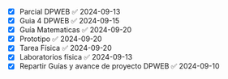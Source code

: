 
- [x] Parcial DPWEB ✅ 2024-09-13
- [x] Guia 4 DPWEB ✅ 2024-09-15
- [x] Guía Matematicas ✅ 2024-09-20
- [x] Prototipo ✅ 2024-09-20
- [x] Tarea Física ✅ 2024-09-20
- [x] Laboratorios física ✅ 2024-09-13
- [x] Repartir Guías y avance de proyecto DPWEB ✅ 2024-09-10
